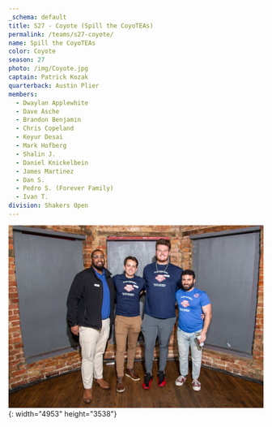 ```yaml
---
_schema: default
title: S27 - Coyote (Spill the CoyoTEAs)
permalink: /teams/s27-coyote/
name: Spill the CoyoTEAs
color: Coyote
season: 27
photo: /img/Coyote.jpg
captain: Patrick Kozak
quarterback: Austin Plier
members:
  - Dwaylan Applewhite
  - Dave Asche
  - Brandon Benjamin
  - Chris Copeland
  - Keyur Desai
  - Mark Hofberg
  - Shalin J.
  - Daniel Knickelbein
  - James Martinez
  - Dan S.
  - Pedro S. (Forever Family)
  - Ivan T.
division: Shakers Open
---
```

![](/img/da2-7066.jpg){: width="4953" height="3538"}